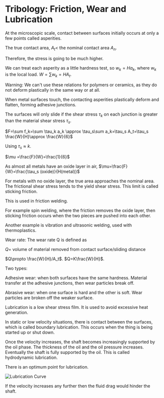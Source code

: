 # Tribology: Friction, Wear and Lubrication

At the microscopic scale, contact between surfaces initially occurs at only a few points called asperities.

The true contact area, $A_t<$ the nominal contact area $A_n$.

Therefore, the stress is going to be much higher.

We can treat each asperity as a little hardness test, so $w_k=Ha_k$, where $w_k$ is the local load. 
$W=\sum w_k = H A_t$.

Warning: We can't use these relations for polymers or ceramics, as they do not deform plastically in the same way or at all.

When metal surfaces touch, the contacting asperities plastically deform and flatten, forming adhesive junctions.

The surfaces will only slide if the shear stress $\tau_k$ on each junction is greater than the material shear stress $\tau_s$.

$F=\sum f_k=\sum \tau_k a_k \approx \tau_s\sum a_k=\tau_s A_t=\tau_s \frac{W}{H}\approx \frac{W}{6}$

Using $\tau_s \approx k$.

$\mu =\frac{F}{W}=\frac{1}{6}$

As almost all metals have an oxide layer in air, $\mu=\frac{F}{W}=\frac{\tau_s (oxide)}{H(metal)}$

For metals with no oxide layer, the true area approaches the nominal area. The frictional shear stress tends to the yield shear stress. This limit is called sticking friction.

This is used in friction welding.

For example spin welding, where the friction removes the oxide layer, then sticking friction occurs when the two pieces are pushed into each other.

Another example is vibration and ultrasonic welding, used with thermoplastics.

Wear rate: The wear rate Q is defined as

$Q=$ volume of material removed from contact surface/sliding distance

$Q\propto \frac{W}{H}/A_t$. $Q=K\frac{W}{H}$.

Two types:

Adhesive wear: when both surfaces have the same hardness. Material transfer at the adhesive junctions, then wear particles break off.

Abrasive wear: when one surface is hard and the other is soft. Wear particles are broken off the weaker surface.

Lubrication is a low shear stress film. It is used to avoid excessive heat generation.

In static or low velocity situations, there is contact between the surfaces, which is called boundary lubrication. This occurs when the thing is being started up or shut down.

Once the velocity increases, the shaft becomes increasingly supported by the oil phase. The thickness of the oil and the oil pressure increases. Eventually the shaft is fully supported by the oil. This is called hydrodynamic lubrication.

There is an optimum point for lubrication.

![Lubrication Curve](Lube.png)

If the velocity increases any further then the fluid drag would hinder the shaft.
